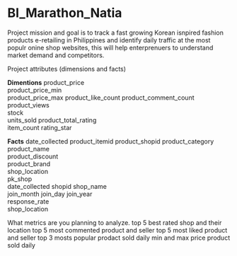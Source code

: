 # BI_Marathon_Natia

Project mission and goal is to track a fast growing Korean isnpired fashion products e-retailing in Philippines and identify daily traffic at the most populr onine shop websites, this will help enterprenuers to understand market demand and competitors. 

Project attributes (dimensions and facts)

**Dimentions**
 product_price	
 product_price_min	
 product_price_max
 product_like_count	
 product_comment_count	
 product_views	
 stock	
 units_sold	
 product_total_rating	
 item_count	
 rating_star
 
 
**Facts**
 date_collected	
 product_itemid	
 product_shopid	
 product_category	
 product_name	
 product_discount	
 product_brand	
 shop_location	
 pk_shop	
 date_collected	
 shopid	
 shop_name	
 join_month	
 join_day
 join_year	
 response_rate	
 shop_location	
 

What metrics are you planning to analyze.
top 5 best rated shop and their location
top 5 most commented product and seller
top 5 most liked product and seller 
top 3 mosts popular prodact sold daily 
min and max price product sold daily 
